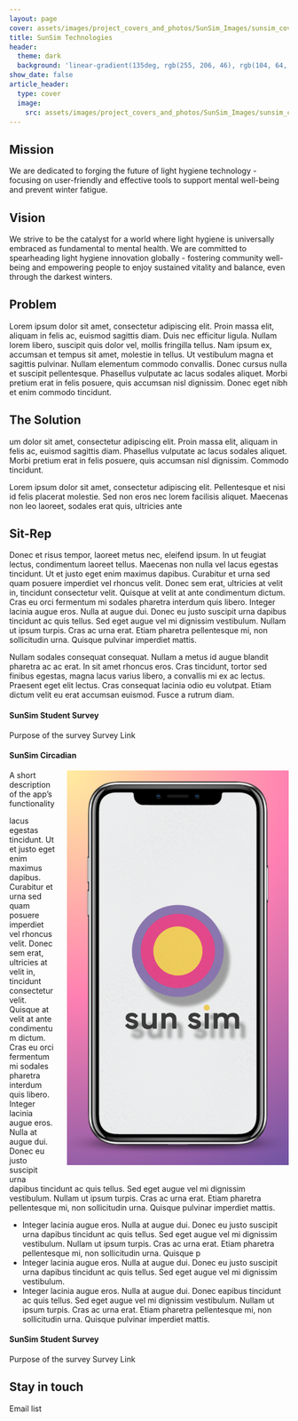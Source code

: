 ```yaml
---
layout: page
cover: assets/images/project_covers_and_photos/SunSim_Images/sunsim_cover_1.png
title: SunSim Technologies
header:
  theme: dark
  background: 'linear-gradient(135deg, rgb(255, 206, 46), rgb(104, 64, 133))'
show_date: false
article_header:
  type: cover
  image:
    src: assets/images/project_covers_and_photos/SunSim_Images/sunsim_cover_1.png
---
```


<style>
  .right-aligned-image {
    float: right; /* Aligns the image to the right */
    margin: 0 0 20px 20px; /* Adds space around the image */
  }
</style>


## Mission
We are dedicated to forging the future of light hygiene technology - focusing on user-friendly and effective tools to support mental well-being and prevent winter fatigue.

## Vision
We strive to be the catalyst for a world where light hygiene is universally embraced as fundamental to mental health. We are committed to spearheading light hygiene innovation globally - fostering community well-being and empowering people to enjoy sustained vitality and balance, even through the darkest winters.

## Problem
Lorem ipsum dolor sit amet, consectetur adipiscing elit. Proin massa elit, aliquam in felis ac, euismod sagittis diam. Duis nec efficitur ligula. Nullam lorem libero, suscipit quis dolor vel, mollis fringilla tellus. Nam ipsum ex, accumsan et tempus sit amet, molestie in tellus. Ut vestibulum magna et sagittis pulvinar. Nullam elementum commodo convallis. Donec cursus nulla et suscipit pellentesque. Phasellus vulputate ac lacus sodales aliquet. Morbi pretium erat in felis posuere, quis accumsan nisl dignissim. Donec eget nibh et enim commodo tincidunt.

## The Solution
um dolor sit amet, consectetur adipiscing elit. Proin massa elit, aliquam in felis ac, euismod sagittis diam. Phasellus vulputate ac lacus sodales aliquet. Morbi pretium erat in felis posuere, quis accumsan nisl dignissim. Commodo tincidunt.

Lorem ipsum dolor sit amet, consectetur adipiscing elit. Pellentesque et nisi id felis placerat molestie. Sed non eros nec lorem facilisis aliquet. Maecenas non leo laoreet, sodales erat quis, ultricies ante


## Sit-Rep
Donec et risus tempor, laoreet metus nec, eleifend ipsum. In ut feugiat lectus, condimentum laoreet tellus. Maecenas non nulla vel lacus egestas tincidunt. Ut et justo eget enim maximus dapibus. Curabitur et urna sed quam posuere imperdiet vel rhoncus velit. Donec sem erat, ultricies at velit in, tincidunt consectetur velit. Quisque at velit at ante condimentum dictum. Cras eu orci fermentum mi sodales pharetra interdum quis libero. Integer lacinia augue eros. Nulla at augue dui. Donec eu justo suscipit urna dapibus tincidunt ac quis tellus. Sed eget augue vel mi dignissim vestibulum. Nullam ut ipsum turpis. Cras ac urna erat. Etiam pharetra pellentesque mi, non sollicitudin urna. Quisque pulvinar imperdiet mattis.

Nullam sodales consequat consequat. Nullam a metus id augue blandit pharetra ac ac erat. In sit amet rhoncus eros. Cras tincidunt, tortor sed finibus egestas, magna lacus varius libero, a convallis mi ex ac lectus. Praesent eget elit lectus. Cras consequat lacinia odio eu volutpat. Etiam dictum velit eu erat accumsan euismod. Fusce a rutrum diam.

#### SunSim Student Survey
Purpose of the survey
Survey Link

#### SunSim Circadian
<div class="right-aligned-image">
  <img src="/assets/images/project_covers_and_photos/SunSim_Images/SunSim_circadian_logo_iphone.png" alt="iPhone Image" width="400"/>
</div>

A short description of the app’s functionality 

lacus egestas tincidunt. Ut et justo eget enim maximus dapibus. Curabitur et urna sed quam posuere imperdiet vel rhoncus velit. Donec sem erat, ultricies at velit in, tincidunt consectetur velit. Quisque at velit at ante condimentum dictum. Cras eu orci fermentum mi sodales pharetra interdum quis libero. Integer lacinia augue eros. Nulla at augue dui. Donec eu justo suscipit urna dapibus tincidunt ac quis tellus. Sed eget augue vel mi dignissim vestibulum. Nullam ut ipsum turpis. Cras ac urna erat. Etiam pharetra pellentesque mi, non sollicitudin urna. Quisque pulvinar imperdiet mattis.

- Integer lacinia augue eros. Nulla at augue dui. Donec eu justo suscipit urna dapibus tincidunt ac quis tellus. Sed eget augue vel mi dignissim vestibulum. Nullam ut ipsum turpis. Cras ac urna erat. Etiam pharetra pellentesque mi, non sollicitudin urna. Quisque p
- Integer lacinia augue eros. Nulla at augue dui. Donec eu justo suscipit urna dapibus tincidunt ac quis tellus. Sed eget augue vel mi dignissim vestibulum.
- Integer lacinia augue eros. Nulla at augue dui. Donec eapibus tincidunt ac quis tellus. Sed eget augue vel mi dignissim vestibulum. Nullam ut ipsum turpis. Cras ac urna erat. Etiam pharetra pellentesque mi, non sollicitudin urna. Quisque pulvinar imperdiet mattis.

#### SunSim Student Survey
Purpose of the survey
Survey Link

## Stay in touch
Email list
